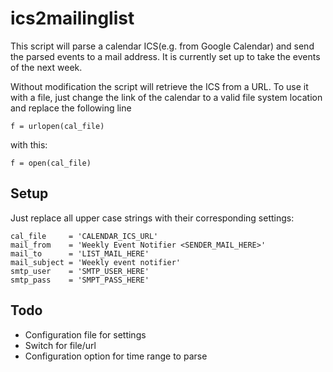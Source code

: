 # ics2mailinglist

This script will parse a calendar ICS(e.g. from Google Calendar) and send the 
parsed events to a mail address. It is currently set up to take the events of 
the next week. 

Without modification the script will retrieve the ICS from a URL. To use it 
with a file, just change the link of the calendar to a valid file system 
location and replace the following line

    f = urlopen(cal_file)

with this:

    f = open(cal_file)

## Setup

Just replace all upper case strings with their corresponding settings:

    cal_file     = 'CALENDAR_ICS_URL'
    mail_from    = 'Weekly Event Notifier <SENDER_MAIL_HERE>'
    mail_to      = 'LIST_MAIL_HERE'
    mail_subject = 'Weekly event notifier'
    smtp_user    = 'SMTP_USER_HERE'
    smtp_pass    = 'SMPT_PASS_HERE'

## Todo

* Configuration file for settings
* Switch for file/url
* Configuration option for time range to parse
